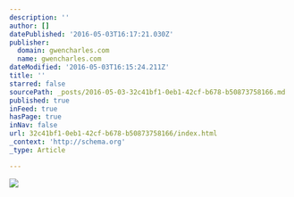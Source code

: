 ```yaml
---
description: ''
author: []
datePublished: '2016-05-03T16:17:21.030Z'
publisher:
  domain: gwencharles.com
  name: gwencharles.com
dateModified: '2016-05-03T16:15:24.211Z'
title: ''
starred: false
sourcePath: _posts/2016-05-03-32c41bf1-0eb1-42cf-b678-b50873758166.md
published: true
inFeed: true
hasPage: true
inNav: false
url: 32c41bf1-0eb1-42cf-b678-b50873758166/index.html
_context: 'http://schema.org'
_type: Article

---
```

![](http://payload444.cargocollective.com/1/13/440188/11188431/IMG_9767_670.JPG)